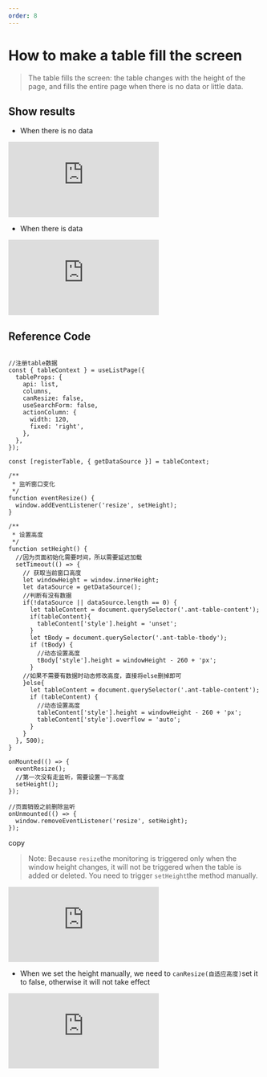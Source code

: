 ```yaml
---
order: 8
---
```


# How to make a table fill the screen

> The table fills the screen: the table changes with the height of the page, and fills the entire page when there is no data or little data.

## Show results

- When there is no data

![](https://lfs.k.topthink.com/lfs/60c7bd40914ca0c04601ace91747c12dc1382dfeeb2a85f6224e1155454aa8f5.dat)

- When there is data

![](https://lfs.k.topthink.com/lfs/c530f405fb1f3e210df64a872b8f6785332b50a2d153c6a6da6dd4c6df31319c.dat)

## Reference Code

```

//注册table数据
const { tableContext } = useListPage({
  tableProps: {
    api: list,
    columns,
    canResize: false,
    useSearchForm: false,
    actionColumn: {
      width: 120,
      fixed: 'right',
    },
  },
});

const [registerTable, { getDataSource }] = tableContext;

/**
 * 监听窗口变化
 */
function eventResize() {
  window.addEventListener('resize', setHeight);
}

/**
 * 设置高度
 */
function setHeight() {
  //因为页面初始化需要时间，所以需要延迟加载
  setTimeout(() => {
    // 获取当前窗口高度
    let windowHeight = window.innerHeight;
    let dataSource = getDataSource();
    //判断有没有数据
    if(!dataSource || dataSource.length == 0) {
      let tableContent = document.querySelector('.ant-table-content');
      if(tableContent){
        tableContent['style'].height = 'unset';
      }
      let tBody = document.querySelector('.ant-table-tbody');
      if (tBody) {
        //动态设置高度
        tBody['style'].height = windowHeight - 260 + 'px';
      }
    //如果不需要有数据时动态修改高度，直接将else删掉即可
    }else{
      let tableContent = document.querySelector('.ant-table-content');
      if (tableContent) {
        //动态设置高度
        tableContent['style'].height = windowHeight - 260 + 'px';
        tableContent['style'].overflow = 'auto';
      }
    }
  }, 500);
}

onMounted(() => {
  eventResize();
  //第一次没有走监听，需要设置一下高度
  setHeight();
});

//页面销毁之前删除监听
onUnmounted(() => {
  window.removeEventListener('resize', setHeight);
});
```

copy

> Note: Because `resize`the monitoring is triggered only when the window height changes, it will not be triggered when the table is added or deleted. You need to trigger `setHeight`the method manually.

![](https://lfs.k.topthink.com/lfs/43fcbf63f0763d3d4a044d354e7dda5234a7e764dce48beab43c34bc2fd2050e.dat)

- When we set the height manually, we need to `canResize(自适应高度)`set it to false, otherwise it will not take effect

![](https://lfs.k.topthink.com/lfs/85b538deb90c7a566cbbd224a60828e37c0297bdf7bc69071fbe0e25bfcd280c.dat)
